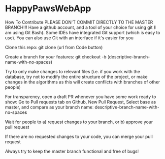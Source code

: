 # HappyPawsWebApp

How To Contribute
PLEASE DON'T COMMIT DIRECTLY TO THE MASTER BRANCH!!!
Have a github account, and a tool of your choice for using git (I am using Git Bash). Some IDEs have integrated Git support (which is easy to use). You can also use Git with an interface if it's easier for you

Clone this repo: git clone (url from Code button)

Create a branch for your features: git checkout -b (descriptive-branch-name-with-no-spaces)

Try to only make changes to relevant files (i.e. if you work with the database, try not to modify the entire structure of the project, or make changes in the algorithms as this will create conflicts with branches of other people)

For transparency, open a draft PR whenever you have some work ready to show: Go to Pull requests tab on Github, New Pull Request, Select base as master, and compare as your branch name: descriptive-branch-name-with-no-spaces

Wait for people to a) request changes to your branch, or b) approve your pull request

If there are no requested changes to your code, you can merge your pull request

Always try to keep the master branch functional and free of bugs!
